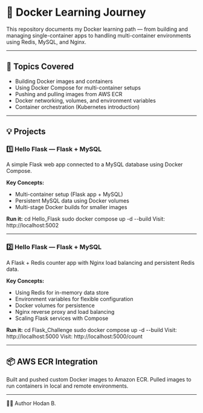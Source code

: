 # 🐳 Docker Learning Journey

This repository documents my Docker learning path — from building and managing single-container apps to handling multi-container environments using Redis, MySQL, and Nginx.

---

## 🧠 Topics Covered
- Building Docker images and containers  
- Using Docker Compose for multi-container setups  
- Pushing and pulling images from AWS ECR  
- Docker networking, volumes, and environment variables  
- Container orchestration (Kubernetes introduction)

---

## 💡 Projects

### 1️⃣ Hello Flask — Flask + MySQL
A simple Flask web app connected to a MySQL database using Docker Compose.

**Key Concepts:**
- Multi-container setup (Flask app + MySQL)
- Persistent MySQL data using Docker volumes
- Multi-stage Docker builds for smaller images

**Run it:**
cd Hello_Flask
sudo docker compose up -d --build 
Visit: http://localhost:5002

---

### 2️⃣ Hello Flask — Flask + MySQL
A Flask + Redis counter app with Nginx load balancing and persistent Redis data.

**Key Concepts:**
- Using Redis for in-memory data store
- Environment variables for flexible configuration
- Docker volumes for persistence
- Nginx reverse proxy and load balancing
- Scaling Flask services with Compose

**Run it:**
cd Flask_Challenge
sudo docker compose up -d --build
Visit: http://localhost:5000
Visit: http://localhost:5000/count

---

## 📦 AWS ECR Integration
Built and pushed custom Docker images to Amazon ECR.
Pulled images to run containers in local and remote environments.

---

👩‍💻 Author
Hodan B.